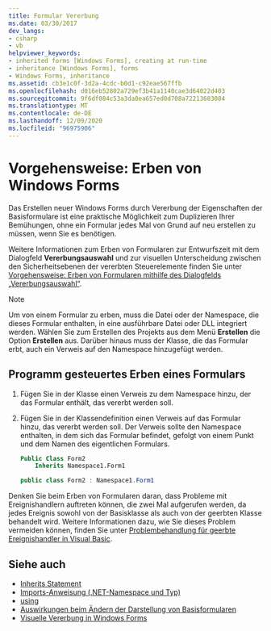 ```yaml
---
title: Formular Vererbung
ms.date: 03/30/2017
dev_langs:
- csharp
- vb
helpviewer_keywords:
- inherited forms [Windows Forms], creating at run-time
- inheritance [Windows Forms], forms
- Windows Forms, inheritance
ms.assetid: cb3e1c0f-3d2a-4cdc-b0d1-c92eae567ffb
ms.openlocfilehash: d016eb52802a729ef3b41a1140cae3d64022d403
ms.sourcegitcommit: 9f6df084c53a3da0ea657ed0d708a72213683084
ms.translationtype: MT
ms.contentlocale: de-DE
ms.lasthandoff: 12/09/2020
ms.locfileid: "96975906"
---
```

# <a name="how-to-inherit-windows-forms"></a>Vorgehensweise: Erben von Windows Forms

Das Erstellen neuer Windows Forms durch Vererbung der Eigenschaften der Basisformulare ist eine praktische Möglichkeit zum Duplizieren Ihrer Bemühungen, ohne ein Formular jedes Mal von Grund auf neu erstellen zu müssen, wenn Sie es benötigen.

Weitere Informationen zum Erben von Formularen zur Entwurfszeit mit dem Dialogfeld **Vererbungsauswahl** und zur visuellen Unterscheidung zwischen den Sicherheitsebenen der vererbten Steuerelemente finden Sie unter [Vorgehensweise: Erben von Formularen mithilfe des Dialogfelds „Vererbungsauswahl“](how-to-inherit-forms-using-the-inheritance-picker-dialog-box.md).

> [!NOTE]
> Um von einem Formular zu erben, muss die Datei oder der Namespace, die dieses Formular enthalten, in eine ausführbare Datei oder DLL integriert werden. Wählen Sie zum Erstellen des Projekts aus dem Menü **Erstellen** die Option **Erstellen** aus. Darüber hinaus muss der Klasse, die das Formular erbt, auch ein Verweis auf den Namespace hinzugefügt werden.

## <a name="inherit-a-form-programmatically"></a>Programm gesteuertes Erben eines Formulars

1. Fügen Sie in der Klasse einen Verweis zu dem Namespace hinzu, der das Formular enthält, das vererbt werden soll.

2. Fügen Sie in der Klassendefinition einen Verweis auf das Formular hinzu, das vererbt werden soll. Der Verweis sollte den Namespace enthalten, in dem sich das Formular befindet, gefolgt von einem Punkt und dem Namen des eigentlichen Formulars.

    ```vb
    Public Class Form2
        Inherits Namespace1.Form1
    ```

    ```csharp
    public class Form2 : Namespace1.Form1
    ```

 Denken Sie beim Erben von Formularen daran, dass Probleme mit Ereignishandlern auftreten können, die zwei Mal aufgerufen werden, da jedes Ereignis sowohl von der Basisklasse als auch von der geerbten Klasse behandelt wird. Weitere Informationen dazu, wie Sie dieses Problem vermeiden können, finden Sie unter [Problembehandlung für geerbte Ereignishandler in Visual Basic](/dotnet/visual-basic/programming-guide/language-features/events/troubleshooting-inherited-event-handlers).

## <a name="see-also"></a>Siehe auch

- [Inherits Statement](/dotnet/visual-basic/language-reference/statements/inherits-statement)
- [Imports-Anweisung (.NET-Namespace und Typ)](/dotnet/visual-basic/language-reference/statements/imports-statement-net-namespace-and-type)
- [using](/dotnet/csharp/language-reference/keywords/using)
- [Auswirkungen beim Ändern der Darstellung von Basisformularen](effects-of-modifying-base-form-appearance.md)
- [Visuelle Vererbung in Windows Forms](windows-forms-visual-inheritance.md)
